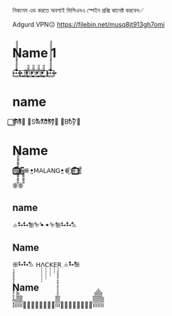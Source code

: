 নিকনেম এড করতে অবশ্যই ভিপিএনএ স্পেইন প্রক্সি কানেক্ট করবেন✅


Adgurd VPN😑 https://filebin.net/musq8jt913gh7omi



# Name 1



































ꕹ̄̄̄̄̄̄̄̄̄̄̄̄̄̄̄̄̄̄̄̄̄̄̄̄̄̄̄̄̄̄̄̄̄̄̄̅̅̅̅̅̅̅̅̅̅̅̅̅̅̅̅̅̅̅̅̅̅̅̅̅̅̅️⃣ꕹ ⃣̺̱ꔹ̻̻̻̻̻̈̈̈̈̈̈̈⃛⃞̺̱ꔹ̻̻̻̻̻̈̈̈̈̈̈̈⃛⃞̺̱ꔹ̻̻̻̻̻̈̈̈̈̈̈̈⃛⃞̺̱ꔹ̻̻̻̻̻̈̈̈̈̈̈̈⃛⃣ ꕹ̄̄̄̄̄̄̄̄̄̄̄̄̄̄̄̄̄̄̄̄̄̄̄̄̄̄̄̄̄̄̄̄̄̄̄̅̅̅̅̅̅̅̅̅̅̅̅̅̅̅̅̅̅̅̅̅̅̅̅̅̅̅️⃣ꕹ





# name 













⃣tۖۖۖۖۖۖۖۖۖۖۖۖۖۖۖۖۖۖۖۖۖۖۖۖۖۖۖۖۖۖۖۖۖۖۖۖۖۖۖۖۖۖʜۖۖۖۖۖۖۖۖۖۖۖۖۖۖۖۖۖۖۖۖɘ⃣ ⃣Sۖۖۖۖۖۖۖۖۖۖۖۖۖۖۖwۖۖۖۖۖۖۖۖۖۖۖۖۖۖۖۖۖۖۖۖۖʌۖۖۖۖۖۖۖۖۖۖۖۖۖۖۖۖۖۖۖۖۖۖۖۖۖۖۖۖۖۖۖʛۖۖۖۖۖۖۖۖۖۖۖۖۖۖۖۖۖۖۖۖۖۖۖۖۖۖɘۖۖۖۖۖۖۖۖۖۖۖۖۖy⃣ ⃣Bؖؖؖؖؖؖؖؖؖؖؖؖؖؖؖؖؖؖؖؖؖؖؖؖؖؖؖoؓؓؓؓؓؓؓؓؓؓؓؓؓؓؓؓؓؓؓؓؓؓؓؓؓؓؓؓؓƴ⃣







# Name






ꕤ̤̤̤̈̈̈⃣̳̳̳̳̳̳̳̳̳̳̿̿̿̿̿̿̿̿̿̿⃢⃣̳̳̳̳̳̳̳̳̳̳̿̿̿̿̿̿̿̿̿̿ꗥ̳̳̳̳̳̳̳̳̳̳̿̿̿̿̿̿̿̿̿̿⃟ꗥꔸꓟꓮꓡꓮꓠꓖꔸꗥ⃟ꗥ̳̳̳̳̳̳̳̳̳̳̿̿̿̿̿̿̿̿̿̿⃣̳̳̳̳̳̳̳̳̳̳̿̿̿̿̿̿̿̿̿̿⃢⃣̳̳̳̳̳̳̳̳̳̳̿̿̿̿̿̿̿̿̿̿ꕤ̤̤̤̈̈̈






ꙮ͌͌͌͌͌͌͌͌͌͌͌͌͌͌͌͌͌ꙮ͌͌͌͌͌͌͌

## name 







ꗝؖؖؖؖؖؖؖؖؖؖؖؖؖؖؖؖؖؖؖؖؖؖꕹؖؖؖؖؖؖؖؖؖꕹؖؖؖؖؖꕥؖؖؖꔰؖؖꔹꔹؖؖꔰؖؖؖꕥؖؖؖؖؖꕹؖؖؖؖؖؖؖؖؖꕹؖؖؖؖؖؖؖؖؖؖؖؖؖؖؖؖؖؖؖؖؖؖꗝ


## Name









ꕥؖؖؖؖؖꕹؖؖؖؖؖؖؖؖؖꕹؖؖؖؖؖؖؖؖؖؖؖؖؖؖؖؖؖؖؖؖؖؖꗝ ꓧٜٜٜٜٜٜٜٜٜٜٜٜٜٜٜٜٜٜٜٜꓥٜٜٜٜٜٜٜٜٜٜٜٜٜٜٜٜꓚٜٜٜٜٜٜٜٜٜٜٜٜꓗٜٜٜٜٜٜٜٜꓰٜٜٜٜꓣٜ ꗝؖؖؖؖؖؖؖؖؖؖؖؖؖؖؖؖؖؖؖؖؖؖؖؖؖؖؖؖؖؖؖꕹؖؖؖؖؖؖؖؖꕥ




## Name 













Ї̅̐̊̐̊̐̊̊̊̐̊̊̐̊̐̊̐̊ї̅̐ї̅̐̊̐̊̐̊ї̅̐̊̐̊̐ї̐̊̐̊ї̅̐̊̐༿⃦⃒ི⃔⃕༾ྀї̅̐̊̐ї̅̐̊̐̊̐̊̊̊̐̊̊̐̊̐̊̐̊ї̅̐̊̐༿⃦⃒ི⃔⃕༾ྀї̅̐̊̐ї̅̐̊̐̊̐ї̅̐̊̐̊̐̊ї̅̐̊̐̊̐̊̐ї̅̐̊̐̊̐̊ї̅̐̊̐̊̐ї̐̊̐
